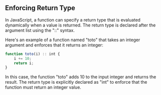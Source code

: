 ## Enforcing Return Type

In JavaScript, a function can specify a return type that is evaluated dynamically when a value is returned. The return type is declared after the argument list using the "::" syntax.

Here's an example of a function named "toto" that takes an integer argument and enforces that it returns an integer:

```javascript
function toto(i) :: int {
    i += 10;
    return i;
}
```

In this case, the function "toto" adds 10 to the input integer and returns the result. The return type is explicitly declared as "int" to enforce that the function must return an integer value.